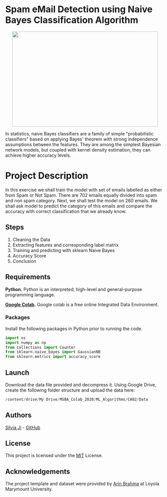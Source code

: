 # Spam eMail Detection using Naive Bayes Classification Algorithm
<p align="center">
  <img width="460" height="300" src="https://emailchef.com/wp-content/uploads/2019/06/email-spam-reputation-636x425.png">
</p>

In statistics, naive Bayes classifiers are a family of simple "probabilistic classifiers" based on applying Bayes' theorem with strong independence assumptions between the features. They are among the simplest Bayesian network models, but coupled with kernel density estimation, they can achieve higher accuracy levels.


# Project Description

In this exercise we shall train the model with set of emails labelled as either from Spam or Not Spam. There are 702 emails equally divided into spam and non spam category. Next, we shall test the model on 260 emails. We shall ask model to predict the category of this emails and compare the accuracy with correct classification that we already know.

## Steps

 1. Cleaning the Data
 2. Extracting features and corresponding label matrix
 3. Training and predicting with sklearn Naive Bayes
 4. Accuracy Score
 5. Conclusion

## Requirements

**Python.** Python is an interpreted, high-level and general-purpose programming language. 

**[Google Colab](https://colab.research.google.com/notebooks/intro.ipynb#recent=true).** Google colab is a free online Integrated Data Environment.

### Packages 
Install the following packages in Python prior to running the code.
```python
import os
import numpy as np
from collections import Counter
from sklearn.naive_bayes import GaussianNB
from sklearn.metrics import accuracy_score
```

## Launch

Download the data file provided and decompress it. Using Google Drive, create the following folder structure and upload the data here:

```python
/content/drive/My Drive/MSBA_Colab_2020/ML_Algorithms/CA02/Data
```

## Authors

[Silvia Ji](https://www.linkedin.com/in/silviaji/) - [GitHub](github.com/jisilvia)

## License
This project is licensed under the [MIT](https://choosealicense.com/licenses/mit/) License.

## Acknowledgements

The project template and dataset were provided by [Arin Brahma](https://github.com/ArinB) at Loyola Marymount University.
